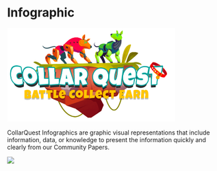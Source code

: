 # Infographic

![CollarQuest a Metaverse Play2Earn Ecosystem](../../.gitbook/assets/CollarQuest-SM.png)

CollarQuest Infographics are graphic visual representations that include information, data, or knowledge to present the information quickly and clearly from our Community Papers.

![](../../.gitbook/assets/CollarToken\_Inforgraphic.jpeg)

